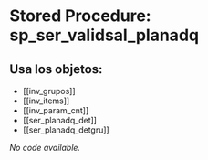 # Stored Procedure: sp_ser_validsal_planadq

## Usa los objetos:
- [[inv_grupos]]
- [[inv_items]]
- [[inv_param_cnt]]
- [[ser_planadq_det]]
- [[ser_planadq_detgru]]

*No code available.*
